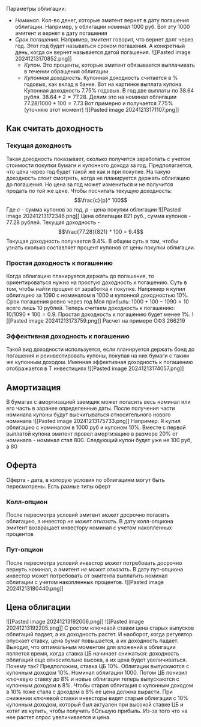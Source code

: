 Параметры облигации:
- *Номинал*. Кол-во денег, которые эмитент вернет в дату погашения облигации. Например, у облигации номинал 1000 руб. Вот эту 1000 эмитент и вернет в дату погашения
- *Срок погашения*. Например, эмитент говорит, что вернет долг через год. Этот год будет называться сроком погашения. А конкретный день, когда он вернет называется датой погашения. 
  ![[Pasted image 20241213170852.png]]
  - *Купон*. Это проценты, которые эмитент обязывается выплачивать в течении обращения облигации
  - *Купонная доходность*. Купонная доходность считается в % годовых, как вклад в банке. Вот на картинке выплата купона. Купонная доходность 7.75% годовых. В год две выплаты по 38.64 рубля. $38.64 * 2 = 77.28$. Делим это на номинал облигации $77.28 / 1000 * 100 = 7.73$ Вот примерно и получается 7.75% (уточняю этот момент)     ![[Pasted image 20241213171107.png]]

## Как считать доходность
### Текущая доходность
Такая доходность показывает, сколько получится заработать с учетом стоимости покупки бумаги и купонного дохода за год. Предполагается, что цена через год будет такой же как и при покупке. 
На такую доходность стоит смотреть, когда не планируется держать облигацию до погашения. Но цена за год может измениться и не получится продать по той же цене.
Чтобы посчитать текущую доходность:
$$\frac{c}{p}* 100$$
Где $c$ - сумма купонов за год, $p$ - цена покупки облигации
![[Pasted image 20241213172346.png]]
Цена облигации 821 руб., сумма купонов - 77.28 рублей. Текущая доходность - $$\frac{77.28}{821} * 100 = 9.4$$
Текущая доходность получается 9.4%. В общем суть в том, чтобы узнать сколько составляет процент купонов от цены покупки облигации. 
### Простая доходность к погашению
Когда облигацию планируется держать до погашения, то ориентироваться нужно на простую доходность к погашению. Суть в том, чтобы найти процент от заработка к покупке. Например я купил облигацию за 1090 с номиналом в 1000 и купонной доходностью 10%. Срок погашения ровно через год Моя прибыль: $1000 + 100 - 1090 = 10$ всего лишь 10 рублей. Теперь считаем доходность к погашению: $10 / 1090 * 100 = 0.9$. Простая доходность к погашению будет менее 1%.
![[Pasted image 20241213173759.png]]
Расчет на примере ОФЗ 266219
### Эффективная доходность к погашению
Такой вид доходности используется, если планируется держать бонд до погашения и реинвестировать купоны, покупая на них бумаги с таким же купонным доходом. Именная эффективная доходность к погашению отображается в Т инвестициях
![[Pasted image 20241213174057.png]]

## Амортизация
В бумагах с амортизацией заемщик может погасить весь номинал или его часть в заранее определенные даты. После получения части номинала купоны будут высчитываться относительного нового номинала
![[Pasted image 20241213175733.png]]
Например. Я купил облигацию с номиналом в 1000 руб и купоном 10%. Вместе с первой выплатой купона эмитент провел амортизацию в размере 20% от номинала - номинал стал 800. Следующий купон будет уже не 100 руб, а 80
## Оферта
Оферта - дата, в которую условия по облигациям могут быть пересмотрены. Есть разные типы оферт
### Колл-опцион
После пересмотра условий эмитент *может* досрочно погасить облигацию, а инвестор *не может отказать*. В дату колл-опциона эмитент возвращает инвестору номинал с учетом накопленных процентов
### Пут-опцион
После пересмотра условий инвестор *может* потребовать досрочно вернуть номинал, а эмитент *не может отказать*. В дату пут-опциона инвестор может потребовать от эмитента выплатить номинал облигации с учетом накопленных процентов.
![[Pasted image 20241213180440.png]]
## Цена облигации
![[Pasted image 20241213192006.png]]
![[Pasted image 20241213192205.png]]
С ростом ключевой ставки цена старых выпусков облигаций падает, а их доходность растет. И наоборот, когда регулятор опускает ставку, цена бумаг повышается, а их доходность падает.
Выходит, что оптимальным моментом для вложений в облигации является время, когда ставка ЦБ начинает снижаться: доходность облигаций еще относительно высока, а их цена будет увеличиваться.
Почему так? Предположим, ставка ЦБ 10%. Облигации выпускаются с купонным доходом 10%. Номинал облигации 1000. Потом ЦБ понизил ключевую ставку до 8% и новые облигации теперь выпускаются с купонным доходом в 8%. Чтобы старая облигация с купонным доходом в 10% тоже стала с доходом в 8% ее цена должна вырасти. 
При снижении ключевой ставки инвесторы видят старые облигации с 10% купонным доходом, который был актуален при высокой ставке ЦБ и хотят их купить, чтобы получить бОльшую прибыль. Из-за того что на нее растет спрос увеличивается и цена.